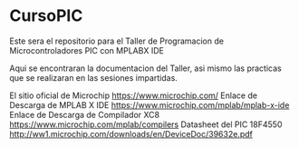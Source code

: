 # CursoPIC
Este sera el repositorio para el Taller de Programacion de Microcontroladores PIC con MPLABX IDE

Aqui se encontraran la documentacion del Taller, asi mismo las practicas que se realizaran en
las sesiones impartidas.

El sitio oficial de Microchip         https://www.microchip.com/
Enlace de Descarga de MPLAB X IDE     https://www.microchip.com/mplab/mplab-x-ide
Enlace de Descarga de Compilador XC8  https://www.microchip.com/mplab/compilers
Datasheet del PIC 18F4550             http://ww1.microchip.com/downloads/en/DeviceDoc/39632e.pdf
